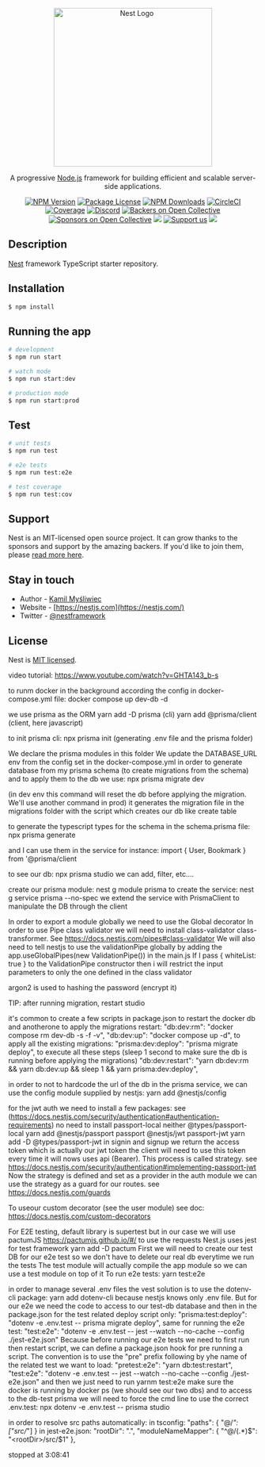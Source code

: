 <p align="center">
  <a href="http://nestjs.com/" target="blank"><img src="https://nestjs.com/img/logo_text.svg" width="320" alt="Nest Logo" /></a>
</p>

[circleci-image]: https://img.shields.io/circleci/build/github/nestjs/nest/master?token=abc123def456
[circleci-url]: https://circleci.com/gh/nestjs/nest

  <p align="center">A progressive <a href="http://nodejs.org" target="_blank">Node.js</a> framework for building efficient and scalable server-side applications.</p>
    <p align="center">
<a href="https://www.npmjs.com/~nestjscore" target="_blank"><img src="https://img.shields.io/npm/v/@nestjs/core.svg" alt="NPM Version" /></a>
<a href="https://www.npmjs.com/~nestjscore" target="_blank"><img src="https://img.shields.io/npm/l/@nestjs/core.svg" alt="Package License" /></a>
<a href="https://www.npmjs.com/~nestjscore" target="_blank"><img src="https://img.shields.io/npm/dm/@nestjs/common.svg" alt="NPM Downloads" /></a>
<a href="https://circleci.com/gh/nestjs/nest" target="_blank"><img src="https://img.shields.io/circleci/build/github/nestjs/nest/master" alt="CircleCI" /></a>
<a href="https://coveralls.io/github/nestjs/nest?branch=master" target="_blank"><img src="https://coveralls.io/repos/github/nestjs/nest/badge.svg?branch=master#9" alt="Coverage" /></a>
<a href="https://discord.gg/G7Qnnhy" target="_blank"><img src="https://img.shields.io/badge/discord-online-brightgreen.svg" alt="Discord"/></a>
<a href="https://opencollective.com/nest#backer" target="_blank"><img src="https://opencollective.com/nest/backers/badge.svg" alt="Backers on Open Collective" /></a>
<a href="https://opencollective.com/nest#sponsor" target="_blank"><img src="https://opencollective.com/nest/sponsors/badge.svg" alt="Sponsors on Open Collective" /></a>
  <a href="https://paypal.me/kamilmysliwiec" target="_blank"><img src="https://img.shields.io/badge/Donate-PayPal-ff3f59.svg"/></a>
    <a href="https://opencollective.com/nest#sponsor"  target="_blank"><img src="https://img.shields.io/badge/Support%20us-Open%20Collective-41B883.svg" alt="Support us"></a>
  <a href="https://twitter.com/nestframework" target="_blank"><img src="https://img.shields.io/twitter/follow/nestframework.svg?style=social&label=Follow"></a>
</p>
  <!--[![Backers on Open Collective](https://opencollective.com/nest/backers/badge.svg)](https://opencollective.com/nest#backer)
  [![Sponsors on Open Collective](https://opencollective.com/nest/sponsors/badge.svg)](https://opencollective.com/nest#sponsor)-->

## Description

[Nest](https://github.com/nestjs/nest) framework TypeScript starter repository.

## Installation

```bash
$ npm install
```

## Running the app

```bash
# development
$ npm run start

# watch mode
$ npm run start:dev

# production mode
$ npm run start:prod
```

## Test

```bash
# unit tests
$ npm run test

# e2e tests
$ npm run test:e2e

# test coverage
$ npm run test:cov
```

## Support

Nest is an MIT-licensed open source project. It can grow thanks to the sponsors and support by the amazing backers. If you'd like to join them, please [read more here](https://docs.nestjs.com/support).

## Stay in touch

- Author - [Kamil Myśliwiec](https://kamilmysliwiec.com)
- Website - [https://nestjs.com](https://nestjs.com/)
- Twitter - [@nestframework](https://twitter.com/nestframework)

## License

Nest is [MIT licensed](LICENSE).

video tutorial: https://www.youtube.com/watch?v=GHTA143_b-s

to runm docker in the background according the config in docker-compose.yml file:
docker compose up dev-db -d

we use prisma as the ORM
yarn add -D prisma (cli)
yarn add @prisma/client (client, here javascript)

to init prisma cli: 
npx prisma init (generating .env file and the prisma folder)

We declare the prisma modules in this folder
We update the DATABASE_URL env from the config set in the docker-compose.yml
in order to generate database from my prisma schema (to create migrations from the schema) and to apply them to the db we use:
npx prisma migrate dev

(in dev env this command will reset the db before applying the migration. We'll use another command in prod)
it generates the migration file in the migrations folder with the script which creates our db like create table

to generate the typescript types for the schema in the schema.prisma file:
npx prisma generate

and I can use them in the service for instance:
import { User, Bookmark } from '@prisma/client

to see our db:
npx prisma studio
we can add, filter, etc....

create our prisma module:
nest g module prisma
to create the service:
nest g service prisma --no-spec
we extend the service with PrismaClient to manipulate the DB through the client

In order to export a module globally we need to use the Global decorator
In order to use Pipe class validator we will need to install class-validator class-transformer. See https://docs.nestjs.com/pipes#class-validator
We will also need to tell nestjs to use the validationPipe globally by adding the app.useGlobalPipes(new ValidationPipe()) in the main.js
If I pass { whiteList: true } to the ValidationPipe constructor then i will restrict the input parameters to only the one defined in the class validator

argon2 is used to hashing the password (encrypt it)

TIP: after running migration, restart studio

it's common to create a few scripts in package.json to restart the docker db and anotherone to apply the migrations
restart:
"db:dev:rm": "docker compose rm dev-db -s -f -v",
"db:dev:up": "docker compose up -d",
to apply all the existing migrations:
"prisma:dev:deploy": "prisma migrate deploy",
to execute all these steps (sleep 1 second to make sure the db is running before applying the migrations)
"db:dev:restart": "yarn db:dev:rm && yarn db:dev:up && sleep 1 && yarn prisma:dev:deploy",

in order to not to hardcode the url of the db in the prisma service, we can use the config module supplied by nestjs:
yarn add @nestjs/config

for the jwt auth we need to install a few packages: see (https://docs.nestjs.com/security/authentication#authentication-requirements)
no need to install passport-local neither @types/passport-local
yarn add @nestjs/passport passport @nestjs/jwt passport-jwt
yarn add -D @types/passport-jwt
in signin and signup we return the access token which is actually our jwt token
the client will need to use this token every time it will nows uses api (Bearer). This process is called strategy. see https://docs.nestjs.com/security/authentication#implementing-passport-jwt
Now the strategy is defined and set as a provider in the auth module we can use the strategy as a guard for our routes. see https://docs.nestjs.com/guards

To useour custom decorator (see the user module) see doc: https://docs.nestjs.com/custom-decorators

For E2E testing, default library is supertest but in our case we will use pactumJS https://pactumjs.github.io/#/ to use the requests
Nest.js uses jest for test framework
yarn add -D pactum
First we will need to create our test DB for our e2e test so we don't have to delete our real db everytime we run the tests
The test module will actually compile the app module so we can use a test module on top of it
To run e2e tests:
yarn test:e2e

in order to manage several .env files the vest solution is to use the dotenv-cli package:
yarn add dotenv-cli
because nestjs knows only .env file. But for our e2e we need the code to access to our test-db database
and then in the package.json for the test related deploy script only:
"prisma:test:deploy": "dotenv -e .env.test -- prisma migrate deploy",
same for running the e2e test:
"test:e2e": "dotenv -e .env.test -- jest --watch --no-cache --config ./jest-e2e.json"
Because before running our e2e tests we need to first run then restart script, we can define a package.json hook for pre running a script.
The convention is to use the "pre" prefix following by yhe name of the related test we want to load:
"pretest:e2e": "yarn db:test:restart",
"test:e2e": "dotenv -e .env.test -- jest --watch --no-cache --config ./jest-e2e.json"
and then we just need to run yarnm test:e2e
make sure the docker is running by docker ps (we should see our two dbs)
and to access to the db-test prisma we will need to force the cmd line to use the correct .env.test:
npx dotenv -e .env.test -- prisma studio

in order to resolve src paths automatically:
in tsconfig:
"paths": {
      "@/*": ["src/*"]
    }
in jest-e2e.json:
"rootDir": ".",
"moduleNameMapper": {
    "^@/(.*)$": "<rootDir>/src/$1"
  },

stopped at 3:08:41